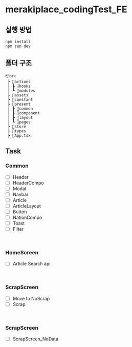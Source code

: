 # merakiplace_codingTest_FE
## 실행 방법
```
npm install
npm run dev
```

## 폴더 구조
```
📦src
 ┣ 📂actions
 ┃ ┣ 📂hooks
 ┃ ┗ 📂modules
 ┣ 📂assets
 ┣ 📂constant
 ┣ 📂present
 ┃ ┣ 📂common
 ┃ ┣ 📂component
 ┃ ┣ 📂layout
 ┃ ┗ 📂pages
 ┣ 📂store
 ┣ 📂types
 ┣ 📜App.tsx
```

## Task
### Common
- [ ] Header
- [ ] HeaderCompo
- [ ] Modal
- [ ] Navbar
- [ ] Article
- [ ] ArticleLayout
- [ ] Button
- [ ] NationCompo
- [ ] Toast
- [ ] Filter

<br />

### HomeScreen
- [ ] Article Search api

<br />

### ScrapScreen
- [ ] Move to NoScrap
- [ ] Scrap

<br />

### ScrapScreen
- [ ] ScrapScreen_NoData